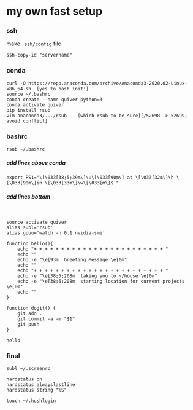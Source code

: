 # my own fast setup

### ssh
make `.ssh/config` file
```
ssh-copy-id "servername"
```

### conda
```
curl -O https://repo.anaconda.com/archive/Anaconda3-2020.02-Linux-x86_64.sh  [yes to bash init!]
source ~/.bashrc
conda create --name quiver python=3
conda activate quiver
pip install rsub
vim anaconda3/.../rsub    [which rsub to be sure][/52698 -> 52699; avoid conflict]
```

### bashrc
```
rsub ~/.bashrc
```
##### add lines above conda

`export PS1="\[\033[38;5;39m\]\u\[\033[90m\] at \[\033[32m\]\h \[\033[90m\]in \[\033[33m\]\w\[\033[m\]$ "`

##### add lines bottom

```


source activate quiver
alias subl='rsub'
alias gpuu='watch -n 0.1 nvidia-smi'

function hello(){
    echo "+ + + + + + + + + + + + + + + + + + + + + + + + "
    echo ""
    echo -e "\e[93m  Greeting Message \e[0m"
    echo ""
    echo "+ + + + + + + + + + + + + + + + + + + + + + + + "
    echo -e "\e[38;5;208m  taking you to ~/house \e[0m"
    echo -e "\e[38;5;208m  starting location for current projects \e[0m"
    echo ""
}

function dogit() {
    git add .
    git commit -a -m "$1"
    git push
}

hello
```
### final
```
subl ~/.screenrc

hardstatus on
hardstatus alwayslastline
hardstatus string "%S"

touch ~/.hushlogin
```